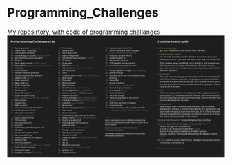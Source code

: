 # Programming_Challenges
My reposirtory, with code of programming challanges
![table with challanges](https://raw.githubusercontent.com/Agrendalath/Programming-Challenges-v1.4/master/challenges.jpg)
